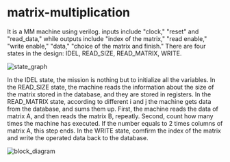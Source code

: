 # matrix-multiplication

It is a MM machine using verilog.
inputs include "clock," "reset" and "read_data,"
while outputs include "index of the matrix," "read enable," "write enable," "data," "choice of the matrix and finish."
There are four states in the design: IDEL, READ_SIZE, READ_MATRIX, WRITE.

![state_graph](https://user-images.githubusercontent.com/41135423/42742504-a4d03c98-88ed-11e8-8bca-523585ef460a.jpg)

In the IDEL state, the mission is nothing but to initialize all the variables.
In the READ_SIZE state, the machine reads the information about the size of the matrix stored in the database, and they are stored in registers.
In the READ_MATRIX state, according to different i and j the machine gets data from the database, and sums them up.
First, the machine reads the data of matrix A, and then reads the matrix B, repeatly.
Second, count how many times the machine has executed. If the number equals to 2 times columns of matrix A, this step ends.
In the WRITE state, comfirm the index of the matrix and write the operated data back to the database.

![block_diagram](https://user-images.githubusercontent.com/41135423/42742503-a4a64316-88ed-11e8-854d-8acd0b006b6d.jpg)

